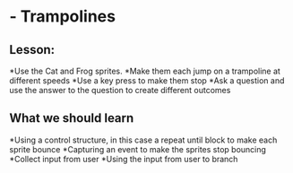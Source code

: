 # - Trampolines


## Lesson: 
*Use the Cat and Frog sprites.
*Make them each jump on a trampoline at different speeds
*Use a key press to make them stop
*Ask a question and use the answer to the question to create different outcomes

## What we should learn
*Using a control structure, in this case a repeat until block to make each sprite bounce
*Capturing an event to make the sprites stop bouncing
*Collect input from user
*Using the input from user to branch

